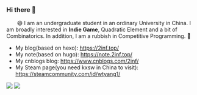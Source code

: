 ### Hi there 👋

&emsp;&emsp;😄 I am an undergraduate student in an ordinary University in China. I am broadly interested in **Indie Game**, Quadratic Element and a bit of Combinatorics. In addition, I am a rubbish in Competitive Programming. 🤔

* My blog(based on hexo): https://2inf.top/
* My note(based on hugo): https://note.2inf.top/
* My cnblogs blog: https://www.cnblogs.com/2inf/
* My Steam page(you need kxsw in China to visit): https://steamcommunity.com/id/wtyang1/


![](https://img.shields.io/badge/license-MIT-00FF00.svg)      [![](https://img.shields.io/badge/twitter-@wtyang5-blue.svg)](https://twitter.com/wtyang5)
